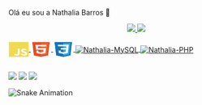 Olá eu sou a Nathalia Barros 👋

<div align="center">
  <a href="https://github.com/Nathalia1308">
  <img height="180em" src="https://github-readme-stats.vercel.app/api?username=Nathalia1308&show_icons=true&theme=dracula&include_all_commits=true&count_private=false"/>
  <img height="180em" src="https://github-readme-stats.vercel.app/api/top-langs/?username=Nathalia1308&layout=compact&langs_count=7&theme=dracula"/>
</div>

<div style="display: inline_block"><br>
  <img align="center" alt="Nathalia-Js" height="30" width="40" src="https://raw.githubusercontent.com/devicons/devicon/master/icons/javascript/javascript-plain.svg">
  <img align="center" alt="Nathalia-HTML" height="30" width="40" src="https://raw.githubusercontent.com/devicons/devicon/master/icons/html5/html5-original.svg">
  <img align="center" alt="Nathalia-CSS" height="30" width="40" src="https://raw.githubusercontent.com/devicons/devicon/master/icons/css3/css3-original.svg">
  <img align="center" alt="Nathalia-MySQL" height="30" width="40" src="https://cdn.jsdelivr.net/gh/devicons/devicon/icons/mysql/mysql-plain.svg">
  <img align="center" alt="Nathalia-PHP" height="30" width="40" src="https://cdn.jsdelivr.net/gh/devicons/devicon/icons/php/php-original.svg">
 </div>
 
 ##

 <div> 
  <a href="https://www.instagram.com/nattysilva1102/" target="_blank"><img src="https://img.shields.io/badge/-Instagram-%23E4405F?style=for-the-badge&logo=instagram&logoColor=white" target="_blank"></a>
 <a href="" target="_blank"><img src="https://img.shields.io/badge/Discord-7289DA?style=for-the-badge&logo=discord&logoColor=white" target="_blank"></a> 
 <a href="https://www.linkedin.com/in/nathalia-barros-9b7a87246/" target="_blank"><img src="https://img.shields.io/badge/-LinkedIn-%230077B5?style=for-the-badge&logo=linkedin&logoColor=white" target="_blank"></a>
   
 ![Snake Animation](https://github.com/Nathalia1308/Nathalia1308/blob/output/github-contribution-grid-snake.svg)
 
</div>
